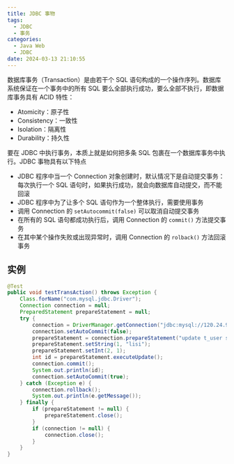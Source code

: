 ```yaml
---
title: JDBC 事物
tags:
  - JDBC
  - 事务
categories:
  - Java Web
  - JDBC
date: 2024-03-13 21:10:55
---
```

数据库事务（Transaction）是由若干个 SQL 语句构成的一个操作序列。数据库系统保证在一个事务中的所有 SQL 要么全部执行成功，要么全部不执行，即数据库事务具有 ACID 特性：

- Atomicity：原子性
- Consistency：一致性
- Isolation：隔离性
- Durability：持久性

要在 JDBC 中执行事务，本质上就是如何把多条 SQL 包裹在一个数据库事务中执行。JDBC 事物具有以下特点

- JDBC 程序中当一个 Connection 对象创建时，默认情况下是自动提交事务：每次执行一个 SQL 语句时，如果执行成功，就会向数据库自动提交，而不能回滚
- JDBC 程序中为了让多个 SQL 语句作为一个整体执行，需要使用事务
- 调用 Connection 的 `setAutocommit(false)` 可以取消自动提交事务
- 在所有的 SQL 语句都成功执行后，调用 Connection 的 `commit()` 方法提交事务
- 在其中某个操作失败或出现异常时，调用 Connection 的 `rolback()` 方法回滚事务

## 实例

```java
@Test
public void testTransAction() throws Exception {
    Class.forName("com.mysql.jdbc.Driver");
    Connection connection = null;
    PreparedStatement prepareStatement = null;
    try {
        connection = DriverManager.getConnection("jdbc:mysql://120.24.90.60:3306/mybatis_study?useSSL=false&characterEncoding=UTF-8", "root", "12345678");
        connection.setAutoCommit(false);
        prepareStatement = connection.prepareStatement("update t_user set name = ? where id = ?");
        prepareStatement.setString(1, "lisi");
        prepareStatement.setInt(2, 1);
        int id = prepareStatement.executeUpdate();
        connection.commit();
        System.out.println(id);
        connection.setAutoCommit(true);
    } catch (Exception e) {
        connection.rollback();
        System.out.println(e.getMessage());
    } finally {
        if (prepareStatement != null) {
            prepareStatement.close();
        }
        if (connection != null) {
            connection.close();
        }
    }
}
```


